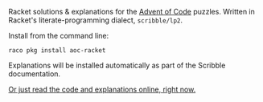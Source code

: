 Racket solutions &amp; explanations for the [Advent of Code](http://adventofcode.com) puzzles. Written in Racket's literate-programming dialect, `scribble/lp2`.

Install from the command line:

    raco pkg install aoc-racket

Explanations will be installed automatically as part of the Scribble documentation.

[Or just read the code and explanations online, right now.](http://pkg-build.racket-lang.org/doc/aoc-racket/)
